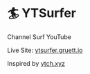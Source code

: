 # 🏄 YTSurfer
Channel Surf YouTube

Live Site: [ytsurfer.gruett.io](http://ytsurfer.gruett.io)

Inspired by [ytch.xyz](https://ytch.xyz/)
